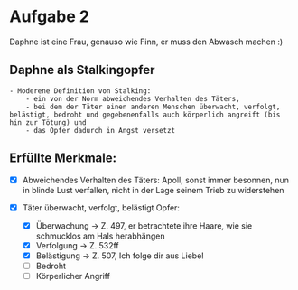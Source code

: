 # Aufgabe 2

Daphne ist eine Frau, genauso wie Finn, er muss den Abwasch machen :)

## Daphne als Stalkingopfer

```admonish info
- Moderene Definition von Stalking:
    - ein von der Norm abweichendes Verhalten des Täters,
    - bei dem der Täter einen anderen Menschen überwacht, verfolgt, belästigt, bedroht und gegebenenfalls auch körperlich angreift (bis hin zur Tötung) und
    - das Opfer dadurch in Angst versetzt
```

## Erfüllte Merkmale:

- [x] Abweichendes Verhalten des Täters: Apoll, sonst immer besonnen, nun in blinde Lust verfallen, nicht in der Lage seinem Trieb zu widerstehen

- [x] Täter überwacht, verfolgt, belästigt Opfer:
    
    - [x] Überwachung -> Z. 497, er betrachtete ihre Haare, wie sie schmucklos am Hals herabhängen
    - [x] Verfolgung -> Z. 532ff
    - [x] Belästigung -> Z. 507, Ich folge dir aus Liebe!
    - [ ] Bedroht
    - [ ] Körperlicher Angriff

